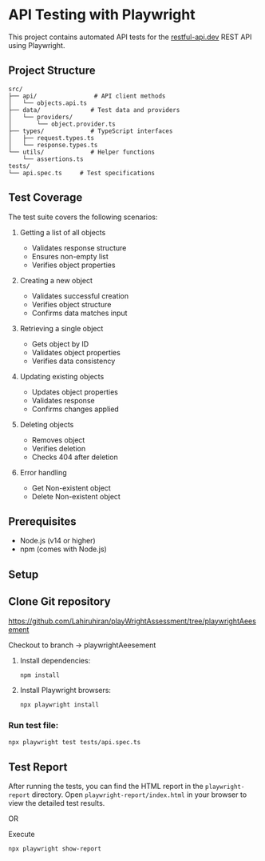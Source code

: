 # API Testing with Playwright

This project contains automated API tests for the [restful-api.dev](https://restful-api.dev/) REST API using Playwright.

## Project Structure

```
src/
├── api/                # API client methods
│   └── objects.api.ts
├── data/              # Test data and providers
│   └── providers/
│       └── object.provider.ts
├── types/             # TypeScript interfaces
│   ├── request.types.ts
│   └── response.types.ts
└── utils/             # Helper functions
    └── assertions.ts
tests/
└── api.spec.ts     # Test specifications
```

## Test Coverage

The test suite covers the following scenarios:

1. Getting a list of all objects
   - Validates response structure
   - Ensures non-empty list
   - Verifies object properties

2. Creating a new object
   - Validates successful creation
   - Verifies object structure
   - Confirms data matches input

3. Retrieving a single object
   - Gets object by ID
   - Validates object properties
   - Verifies data consistency

4. Updating existing objects
   - Updates object properties
   - Validates response
   - Confirms changes applied

5. Deleting objects
   - Removes object
   - Verifies deletion
   - Checks 404 after deletion

6. Error handling
   - Get Non-existent object
   - Delete Non-existent object

## Prerequisites

- Node.js (v14 or higher)
- npm (comes with Node.js)

## Setup

## Clone Git repository

https://github.com/Lahiruhiran/playWrightAssessment/tree/playwrightAeesement

Checkout to branch -> playwrightAeesement

1. Install dependencies:
   ```bash
   npm install
   ```

2. Install Playwright browsers:
   ```bash
   npx playwright install
   ```
### Run test file:
```bash
npx playwright test tests/api.spec.ts
```

## Test Report

After running the tests, you can find the HTML report in the `playwright-report` directory. Open `playwright-report/index.html` in your browser to view the detailed test results.

OR

Execute  
```bash 
npx playwright show-report 
```